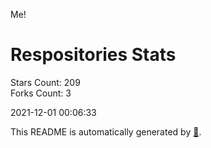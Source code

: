 Me!

# Respositories Stats
Stars Count: 209  
Forks Count: 3

2021-12-01 00:06:33  

This README is automatically generated by [🐰](https://github.com/rnitta/rnitta).
